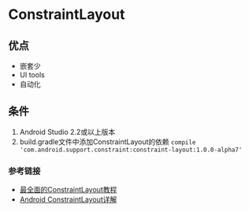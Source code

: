 # ConstraintLayout 
## 优点
- 嵌套少
- UI tools
- 自动化
## 条件
1. Android Studio 2.2或以上版本
2. build.gradle文件中添加ConstraintLayout的依赖
`compile 'com.android.support.constraint:constraint-layout:1.0.0-alpha7'`

### 参考链接
* [最全面的ConstraintLayout教程](http://mp.weixin.qq.com/s/kf5iXAma5_6yhyS9gAQPkQ)
* [Android ConstraintLayout详解](http://www.jianshu.com/p/a8b49ff64cd3)
